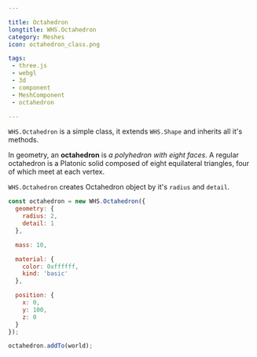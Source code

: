 ```yaml
---

title: Octahedron
longtitle: WHS.Octahedron
category: Meshes
icon: octahedron_class.png

tags:
 - three.js
 - webgl
 - 3d
 - component
 - MeshComponent
 - octahedron

---
```


`WHS.Octahedron` is a simple class, it extends `WHS.Shape` and inherits all it's methods.

In geometry, an **octahedron** is *a polyhedron with eight faces*. A regular octahedron is a Platonic solid composed of eight equilateral triangles, four of which meet at each vertex.

`WHS.Octahedron` creates Octahedron object by it's `radius` and `detail`.


```javascript
const octahedron = new WHS.Octahedron({
  geometry: {
    radius: 2,
    detail: 1
  },

  mass: 10,

  material: {
    color: 0xffffff,
    kind: 'basic'
  },

  position: {
    x: 0,
    y: 100,
    z: 0
  }
});

octahedron.addTo(world);
```
